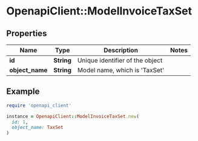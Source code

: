 # OpenapiClient::ModelInvoiceTaxSet

## Properties

| Name | Type | Description | Notes |
| ---- | ---- | ----------- | ----- |
| **id** | **String** | Unique identifier of the object |  |
| **object_name** | **String** | Model name, which is &#39;TaxSet&#39; |  |

## Example

```ruby
require 'openapi_client'

instance = OpenapiClient::ModelInvoiceTaxSet.new(
  id: 1,
  object_name: TaxSet
)
```

